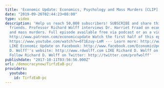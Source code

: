 ```yaml
---
title: 'Economic Update: Economics, Psychology and Mass Murders [CLIP]'
date: "2019-09-26T02:44:23+08:00"
type: video
description: 'Help us reach 50,000 subscribers! SUBSCRIBE and share this video with
  friends. Professor Richard Wolff interviews Dr. Harriet Fraad on economics, psychology
  and mass murders. Full episode available free via podcast or as a video on Patreon:
  http://www.patreon.com/economicupdate Watch the first half of this episode on YouTube:
  https://www.youtube.com/watch?v=6T1Ezuy-LmM --- Learn more: http://www.democracyatwork.info/economicupdate
  LIKE Economic Update on Facebook: http://www.facebook.com/EconomicUpdate Richard
  D. Wolff''s website: http://www.rdwolff.com LIKE Richard D. Wolff on Facebook: http://www.facebook.com/RichardDWolff
  Follow Richard D. Wolff on Twitter: http://twitter.com/profwolff'
publishdate: "2017-10-11T03:56:56.000Z"
url: /democracynow/TirfzEaB-pc/
providers:
  youtube:
    id: TirfzEaB-pc
---
```

